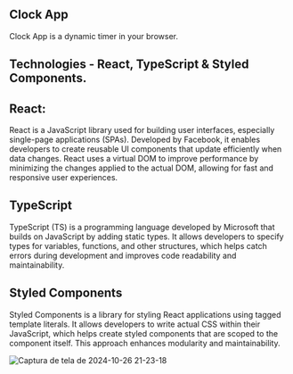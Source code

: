## Clock App

Clock App is a dynamic timer in your browser.

## Technologies - React, TypeScript & Styled Components.

## React:

React is a JavaScript library used for building user interfaces, especially single-page applications (SPAs). Developed by Facebook, it enables developers to create reusable UI components that update efficiently when data changes. React uses a virtual DOM to improve performance by minimizing the changes applied to the actual DOM, allowing for fast and responsive user experiences.

## TypeScript

TypeScript (TS) is a programming language developed by Microsoft that builds on JavaScript by adding static types. It allows developers to specify types for variables, functions, and other structures, which helps catch errors during development and improves code readability and maintainability.

## Styled Components

Styled Components is a library for styling React applications using tagged template literals. It allows developers to write actual CSS within their JavaScript, which helps create styled components that are scoped to the component itself. This approach enhances modularity and maintainability.

![Captura de tela de 2024-10-26 21-23-18](https://github.com/user-attachments/assets/f18c6dee-66c7-47d1-a786-b4efb50646b3)